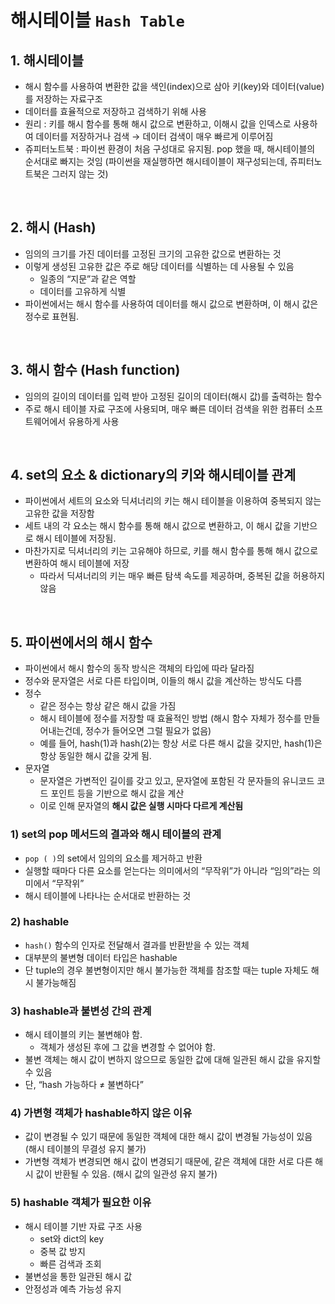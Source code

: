# 해시테이블 `Hash Table`

## 1. 해시테이블

- 해시 함수를 사용하여 변환한 값을 색인(index)으로 삼아 키(key)와 데이터(value)를 저장하는 자료구조
- 데이터를 효율적으로 저장하고 검색하기 위해 사용
- 원리 : 키를 해시 함수를 통해 해시 값으로 변환하고, 이해시 값을 인덱스로 사용하여 데이터를 저장하거나 검색 → 데이터 검색이 매우 빠르게 이루어짐
- 쥬피터노트북 : 파이썬 환경이 처음 구성대로 유지됨. pop 했을 때, 해시테이블의 순서대로 빠지는 것임 (파이썬을 재실행하면 해시테이블이 재구성되는데, 쥬피터노트북은 그러지 않는 것)

<br>

## 2. 해시 (Hash)

- 임의의 크기를 가진 데이터를 고정된 크기의 고유한 값으로 변환하는 것
- 이렇게 생성된 고유한 값은 주로 해당 데이터를 식별하는 데 사용될 수 있음
    - 일종의 “지문”과 같은 역할
    - 데이터를 고유하게 식별
- 파이썬에서는 해시 함수를 사용하여 데이터를 해시 값으로 변환하며, 이 해시 값은 정수로 표현됨.

<br>

## 3. 해시 함수 (Hash function)

- 임의의 길이의 데이터를 입력 받아 고정된 길이의 데이터(해시 값)를 출력하는 함수
- 주로 해시 테이블 자료 구조에 사용되며, 매우 빠른 데이터 검색을 위한 컴퓨터 소프트웨어에서 유용하게 사용

<br>

## 4. set의 요소 & dictionary의 키와 해시테이블 관계

- 파이썬에서 세트의 요소와 딕셔너리의 키는 해시 테이블을 이용하여 중복되지 않는 고유한 값을 저장함
- 세트 내의 각 요소는 해시 함수를 통해 해시 값으로 변환하고, 이 해시 값을 기반으로 해시 테이블에 저장됨.
- 마찬가지로 딕셔너리의 키는 고유해야 하므로, 키를 해시 함수를 통해 해시 값으로 변환하여 해시 테이블에 저장
    - 따라서 딕셔너리의 키는 매우 빠른 탐색 속도를 제공하며, 중복된 값을 허용하지 않음

<br>

## 5. 파이썬에서의 해시 함수

- 파이썬에서 해시 함수의 동작 방식은 객체의 타입에 따라 달라짐
- 정수와 문자열은 서로 다른 타입이며, 이들의 해시 값을 계산하는 방식도 다름
- 정수
    - 같은 정수는 항상 같은 해시 값을 가짐
    - 해시 테이블에 정수를 저장할 때 효율적인 방법
    (해시 함수 자체가 정수를 만들어내는건데, 정수가 들어오면 그럴 필요가 없음)
    - 예를 들어, hash(1)과 hash(2)는 항상 서로 다른 해시 값을 갖지만, hash(1)은 항상 동일한 해시 값을 갖게 됨.
- 문자열
    - 문자열은 가변적인 길이를 갖고 있고, 문자열에 포함된 각 문자들의 유니코드 코드 포인트 등을 기반으로 해시 값을 계산
    - 이로 인해 문자열의 **해시 값은 실행 시마다 다르게 계산됨**

### 1) set의 pop 메서드의 결과와 해시 테이블의 관계

- `pop ( )`의 set에서 임의의 요소를 제거하고 반환
- 실행할 때마다 다른 요소를 얻는다는 의미에서의 “무작위”가 아니라 “임의”라는 의미에서 “무작위”
- 해시 테이블에 나타나는 순서대로 반환하는 것

### 2) hashable

- `hash()` 함수의 인자로 전달해서 결과를 반환받을 수 있는 객체
- 대부분의 불변형 데이터 타입은 hashable
- 단 tuple의 경우 불변형이지만 해시 불가능한 객체를 참조할 때는 tuple 자체도 해시 불가능해짐

### 3) hashable과 불변성 간의 관계

- 해시 테이블의 키는 불변해야 함.
    - 객체가 생성된 후에 그 값을 변경할 수 없어야 함.
- 불변 객체는 해시 값이 변하지 않으므로 동일한 값에 대해 일관된 해시 값을 유지할 수 있음
- 단, “hash 가능하다 ≠ 불변하다”

### 4) 가변형 객체가 hashable하지 않은 이유

- 값이 변경될 수 있기 때문에 동일한 객체에 대한 해시 값이 변경될 가능성이 있음 (해시 테이블의 무결성 유지 불가)
- 가변형 객체가 변경되면 해시 값이 변경되기 때문에, 같은 객체에 대한 서로 다른 해시 값이 반환될 수 있음. (해시 값의 일관성 유지 불가)

### 5) hashable 객체가 필요한 이유

- 해시 테이블 기반 자료 구조 사용
    - set와 dict의 key
    - 중복 값 방지
    - 빠른 검색과 조회
- 불변성을 통한 일관된 해시 값
- 안정성과 예측 가능성 유지